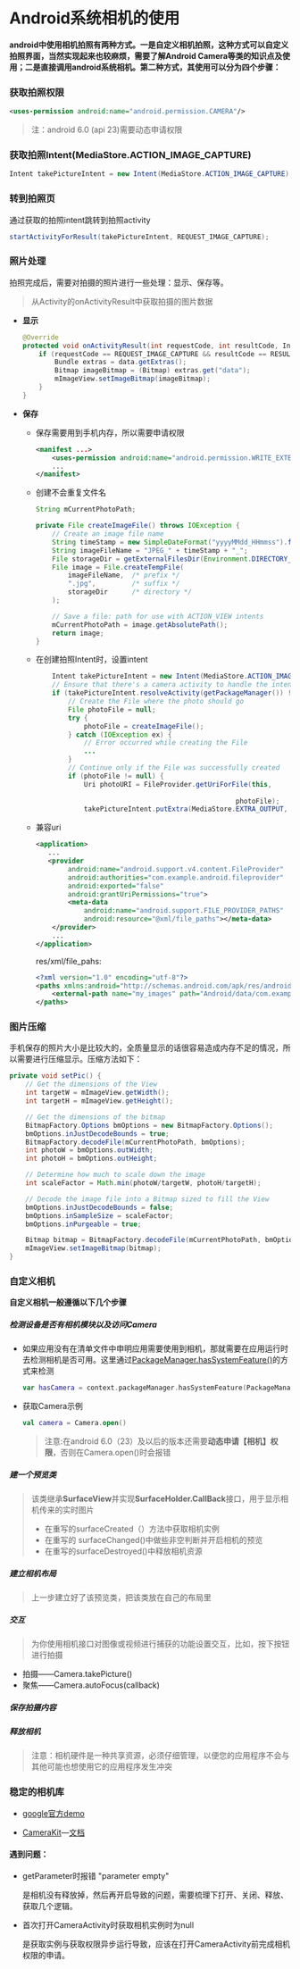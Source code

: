 # Android系统相机的使用

**android中使用相机拍照有两种方式。一是自定义相机拍照，这种方式可以自定义拍照界面，当然实现起来也较麻烦，需要了解Android Camera等类的知识点及使用；二是直接调用android系统相机。第二种方式，其使用可以分为四个步骤：**

### **获取拍照权限**

``` xml
<uses-permission android:name="android.permission.CAMERA"/>
```

> 注：android 6.0 (api 23)需要动态申请权限

### **获取拍照Intent(MediaStore.ACTION_IMAGE_CAPTURE)**

```java
Intent takePictureIntent = new Intent(MediaStore.ACTION_IMAGE_CAPTURE); 
```

### **转到拍照页**

通过获取的拍照intent跳转到拍照activity

```java
startActivityForResult(takePictureIntent, REQUEST_IMAGE_CAPTURE);
```

### **照片处理**

拍照完成后，需要对拍摄的照片进行一些处理：显示、保存等。

> 从Activity的onActivityResult中获取拍摄的图片数据

- **显示**

  ```java
  @Override
  protected void onActivityResult(int requestCode, int resultCode, Intent data) {
      if (requestCode == REQUEST_IMAGE_CAPTURE && resultCode == RESULT_OK) {
          Bundle extras = data.getExtras();
          Bitmap imageBitmap = (Bitmap) extras.get("data");
          mImageView.setImageBitmap(imageBitmap);
      }
  }
  ```

- **保存**

  - 保存需要用到手机内存，所以需要申请权限

    ```xml
    <manifest ...>
        <uses-permission android:name="android.permission.WRITE_EXTERNAL_STORAGE" />
        ...
    </manifest>
    ```

  - 创建不会重复文件名

    ```java
    String mCurrentPhotoPath;
    
    private File createImageFile() throws IOException {
        // Create an image file name
        String timeStamp = new SimpleDateFormat("yyyyMMdd_HHmmss").format(new Date());
        String imageFileName = "JPEG_" + timeStamp + "_";
        File storageDir = getExternalFilesDir(Environment.DIRECTORY_PICTURES);
        File image = File.createTempFile(
            imageFileName,  /* prefix */
            ".jpg",         /* suffix */
            storageDir      /* directory */
        );
    
        // Save a file: path for use with ACTION_VIEW intents
        mCurrentPhotoPath = image.getAbsolutePath();
        return image;
    }
    ```

  - 在创建拍照Intent时，设置intent

    ```java
        Intent takePictureIntent = new Intent(MediaStore.ACTION_IMAGE_CAPTURE);
        // Ensure that there's a camera activity to handle the intent
        if (takePictureIntent.resolveActivity(getPackageManager()) != null) {
            // Create the File where the photo should go
            File photoFile = null;
            try {
                photoFile = createImageFile();
            } catch (IOException ex) {
                // Error occurred while creating the File
                ...
            }
            // Continue only if the File was successfully created
            if (photoFile != null) {
                Uri photoURI = FileProvider.getUriForFile(this,
                                                      				"com.example.android.fileprovider",  //把这里改成自己的项目包名
                                                      photoFile);
                takePictureIntent.putExtra(MediaStore.EXTRA_OUTPUT, photoURI);
    ```

  - 兼容uri

    ```xml
    <application>
       ...
       <provider
            android:name="android.support.v4.content.FileProvider"
            android:authorities="com.example.android.fileprovider"
            android:exported="false"
            android:grantUriPermissions="true">
            <meta-data
                android:name="android.support.FILE_PROVIDER_PATHS"
                android:resource="@xml/file_paths"></meta-data>
        </provider>
        ...
    </application>
    ```

    res/xml/file_pahs:

    ```xml
    <?xml version="1.0" encoding="utf-8"?>
    <paths xmlns:android="http://schemas.android.com/apk/res/android">
        <external-path name="my_images" path="Android/data/com.example.package.name/files/Pictures" />
    </paths>
    ```



### 图片压缩

手机保存的照片大小是比较大的，全质量显示的话很容易造成内存不足的情况，所以需要进行压缩显示。压缩方法如下：

```java
private void setPic() {
    // Get the dimensions of the View
    int targetW = mImageView.getWidth();
    int targetH = mImageView.getHeight();

    // Get the dimensions of the bitmap
    BitmapFactory.Options bmOptions = new BitmapFactory.Options();
    bmOptions.inJustDecodeBounds = true;
    BitmapFactory.decodeFile(mCurrentPhotoPath, bmOptions);
    int photoW = bmOptions.outWidth;
    int photoH = bmOptions.outHeight;

    // Determine how much to scale down the image
    int scaleFactor = Math.min(photoW/targetW, photoH/targetH);

    // Decode the image file into a Bitmap sized to fill the View
    bmOptions.inJustDecodeBounds = false;
    bmOptions.inSampleSize = scaleFactor;
    bmOptions.inPurgeable = true;

    Bitmap bitmap = BitmapFactory.decodeFile(mCurrentPhotoPath, bmOptions);
    mImageView.setImageBitmap(bitmap);
}
```



### 自定义相机

**自定义相机一般遵循以下几个步骤**

##### **检测设备是否有相机模块以及访问Camera**

- 如果应用没有在清单文件中申明应用需要使用到相机，那就需要在应用运行时去检测相机是否可用。这里通过[PackageManager.hasSystemFeature()](https://developer.android.google.cn/reference/android/content/pm/PackageManager.html#hasSystemFeature(java.lang.String))的方式来检测

  ```kotlin
  var hasCamera = context.packageManager.hasSystemFeature(PackageManager.FEATURE_CAMERA)
  ```

- 获取Camera示例

  ```kotlin
  val camera = Camera.open()
  ```

  > 注意:在android 6.0（23）及以后的版本还需要**动态申请【相机】权限**，否则在Camera.open()时会报错

##### **建一个预览类**

> 该类继承**SurfaceView**并实现**SurfaceHolder.CallBack**接口，用于显示相机传来的实时图片
>
> - 在重写的surfaceCreated（）方法中获取相机实例
> - 在重写的 surfaceChanged()中做些非空判断并开启相机的预览
> - 在重写的surfaceDestroyed()中释放相机资源

##### **建立相机布局**

> 上一步建立好了该预览类，把该类放在自己的布局里

##### **交互**

> 为你使用相机接口对图像或视频进行捕获的功能设置交互，比如，按下按钮进行拍摄

- 拍摄——Camera.takePicture()
- 聚焦——Camera.autoFocus(callback)

##### **保存拍摄内容**

##### **释放相机**

> 注意：相机硬件是一种共享资源，必须仔细管理，以便您的应用程序不会与其他可能也想使用它的应用程序发生冲突



### 稳定的相机库

- [google官方demo](https://github.com/googlesamples/android-Camera2Basic)

- [CameraKit](https://github.com/CameraKit/camerakit-android)—[文档](https://camerakit.io/docs)

#### 遇到问题：

- getParameter时报错 "parameter empty"

  是相机没有释放掉，然后再开启导致的问题，需要梳理下打开、关闭、释放、获取几个逻辑。

- 首次打开CameraActivity时获取相机实例时为null

  是获取实例与获取权限异步运行导致，应该在打开CameraActivity前完成相机权限的申请。